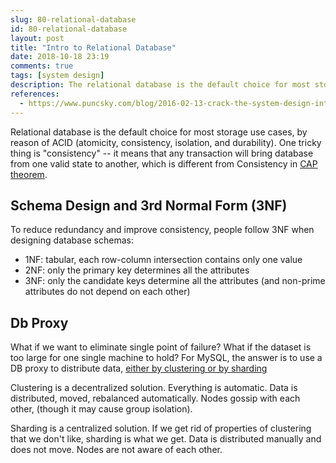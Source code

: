 ```yaml
---
slug: 80-relational-database
id: 80-relational-database
layout: post
title: "Intro to Relational Database"
date: 2018-10-18 23:19
comments: true
tags: [system design]
description: The relational database is the default choice for most storage use cases, by reason of atomicity, consistency, isolation, and durability. How is consistency here different from the one in CAP theorem? Why do we need 3NF and DB proxy?
references:
  - https://www.puncsky.com/blog/2016-02-13-crack-the-system-design-interview
---
```


Relational database is the default choice for most storage use cases, by reason of ACID (atomicity, consistency, isolation, and durability). One tricky thing is "consistency" -- it means that any transaction will bring database from one valid state to another, which is different from Consistency in [CAP theorem](2018-07-24-replica-and-consistency).

## Schema Design and 3rd Normal Form (3NF)

To reduce redundancy and improve consistency, people follow 3NF when designing database schemas:

- 1NF: tabular, each row-column intersection contains only one value
- 2NF: only the primary key determines all the attributes
- 3NF: only the candidate keys determine all the attributes (and non-prime attributes do not depend on each other)

## Db Proxy

What if we want to eliminate single point of failure? What if the dataset is too large for one single machine to hold? For MySQL, the answer is to use a DB proxy to distribute data, <a target="_blank" href="http://dba.stackexchange.com/questions/8889/mysql-sharding-vs-mysql-cluster">either by clustering or by sharding</a>

Clustering is a decentralized solution. Everything is automatic. Data is distributed, moved, rebalanced automatically. Nodes gossip with each other, (though it may cause group isolation).

Sharding is a centralized solution. If we get rid of properties of clustering that we don't like, sharding is what we get. Data is distributed manually and does not move. Nodes are not aware of each other.
